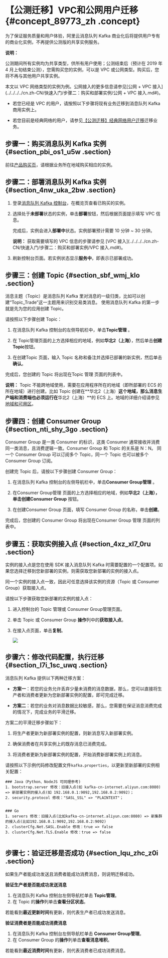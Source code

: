 # 【公测迁移】VPC和公网用户迁移 {#concept_89773_zh .concept}

为了保证服务质量和用户体验，阿里云消息队列 Kafka 商业化后将提供用户专有的商业化实例，不再提供公测版的共享实例服务。

**说明：** 

公测期间所有实例均为共享类型，供所有用户使用；公测结束后（预计在 2019 年 4 月上旬结束公测），您需购买您的实例，可以是 VPC 或公网类型。购买后，您将不再与其他用户共享实例。

本文以 VPC 网络类型的实例为例。公网接入的更多信息请参见[公网 + VPC 接入](../../../../cn.zh-CN/快速入门/步骤二：购买和部署实例/公网 + VPC 接入.md#)。

-   若您已经是 VPC 的用户，请按照以下步骤将现有业务迁移到消息队列 Kafka 商用实例上。

-   若您目前是经典网络的用户，请参见[【公测迁移】经典网络用户迁移](cn.zh-CN/用户迁移方案/【公测迁移】经典网络用户迁移.md#)迁移业务。


## 步骤一：购买消息队列 Kafka 实例 {#section_pbi_os1_u5w .section}

前往[产品购买页](https://common-buy.aliyun.com/?commodityCode=alikafka_pre#/buy)，请根据业务所在地域购买相应的实例。

## 步骤二：部署消息队列 Kafka 实例 {#section_4nw_uka_2bw .section}

1.  登录[消息队列 Kafka 控制台](http://kafka.console.aliyun.com/)，在概览页查看已购买的实例。

2.  选择处于**未部署**状态的实例，单击**部署**按钮，然后根据页面提示填写 VPC 信息。

    完成后，实例会进入**部署中**状态。实例部署预计需要 10 分钟 ~ 30 分钟。

    **说明：** 获取需要填写的 VPC 信息的步骤请参见 [VPC 接入](../../../../cn.zh-CN/快速入门/步骤二：购买和部署实例/VPC 接入.md#)。

3.  刷新控制台页面。若实例状态显示**服务中**，即表示已部署成功。


## 步骤三：创建 Topic {#section_sbf_wmj_klo .section}

消息主题（Topic）是消息队列 Kafka 里对消息的一级归类，比如可以创建“Topic\_Trade”这一主题用来识别交易类消息。 使用消息队列 Kafka 的第一步就是先为您的应用创建 Topic。

请按照以下步骤创建 Topic：

1.  在消息队列 Kafka 控制台的左侧导航栏中，单击**Topic管理** 。

2.  在 Topic管理页面的上方选择相应的地域，例如**华北2（上海）**，然后单击**创建Topic**按钮。

3.  在创建Topic 页面，输入 Topic 名称和备注并选择已部署的新实例，然后单击**确认**。


完成后，您创建的 Topic 将出现在Topic 管理 页面的列表中。

**说明：** Topic 不能跨地域使用，需要在应用程序所在的地域（即所部署的 ECS 的所在地域）进行创建。比如 Topic 创建在**华北2（上海）**这个地域，那么消息生产端和消费端也必须运行在**华北2（上海）**的 ECS 上。地域的详细介绍请参见[地域和可用区](../../../../cn.zh-CN/通用参考/地域和可用区.md#)。

## 步骤四：创建 Consumer Group {#section_nti_shy_3go .section}

Consumer Group 是一类 Consumer 的标识，这类 Consumer 通常接收并消费同一类消息，且消费逻辑一致。Consumer Group 和 Topic 的关系是 N：N。 同一个 Consumer Group 可以订阅多个 Topic，同一个 Topic 也可以被多个 Consumer Group 订阅。

创建完 Topic 后，请按以下步骤创建 Consumer Group：

1.  在消息队列 Kafka 控制台的左侧导航栏中，单击**Consumer Group管理** 。

2.  在Consumer Group管理 页面的上方选择相应的地域，例如**华北2（上海）******，单击**创建Consumer Group** 按钮。

3.  在创建Consumer Group 页面，填写 Consumer Group 的名称，单击**创建**。


完成后，您创建的 Consumer Group 将出现在Consumer Group 管理 页面的列表中。

## 步骤五：获取实例接入点 {#section_4xz_xl7_0ru .section}

实例的接入点是您在使用 SDK 接入消息队列 Kafka 时需要配置的一个配置项。如果您选择迁移到您新部署的实例，则需获取您新部署的实例的接入点。

同一个实例的接入点一致，因此可任意选择该实例的资源（Topic 或 Consumer Group）获取接入点。

请按以下步骤获取您新部署的实例的接入点：

1.  进入控制台的 Topic 管理或 Consumer Group管理页面。

2.  单击 Topic 或 Consumer Group **操作**列中的**获取接入点**。

3.  在接入点页面，单击**复制**。

    ![](http://static-aliyun-doc.oss-cn-hangzhou.aliyuncs.com/assets/img/998815/156446729153116_zh-CN.png)


## 步骤六：修改代码配置，执行迁移 {#section_l7i_1sc_uwq .section}

消息队列 Kafka 提供以下两种迁移方案：

-   **方案一**：若您的业务允许丢弃少量未消费的消息数据，那么，您可以直接将生产者和消费者更新为您新部署实例的配置，即可完成迁移。

-   **方案二**：若您的业务对消息数据比较敏感，那么，您需要在保证消息消费完成的情况下，完成业务的平滑迁移。


方案二的平滑迁移步骤如下：

1.  将生产者更新为新部署实例的配置，则新消息写入新部署实例。

2.  确保消费者在共享实例上的既存消息已消费完成。

3.  将消费者更新为新部署实例的配置，开始消费新部署实例上的消息。


请按照以下示例代码修改配置文件`kafka.properties`，以更新至新部署的实例相关配置：

``` {#codeblock_13y_dlk_167}
### Java（Python、NodeJS 可同理参考)
1. bootstrap.server 修改：旧接入点(如 kafka-cn-internet.aliyun.com:8080) => 新部署实例的接入点(如 192.168.0.1:9092,192.168.0.2:9092)；
2. security.protocol 修改："SASL_SSL" => "PLAINTEXT"；


### Go
1. servers 修改：旧接入点(比如kafka-cn-internet.aliyun.com:8080) => 新集群的接入点(比如192.168.0.1:9092,192.168.0.2:9092)
2. clusterCfg.Net.SASL.Enable 修改：true => false
3. clusterCfg.Net.TLS.Enable 修改：true => false
			
```

## 步骤七：验证迁移是否成功 {#section_lqu_zhc_z0i .section}

如果生产者能成功发送且消费者能成功消费消息，则说明迁移成功。

**验证生产者是否能成功发送消息**

1.  在消息队列 Kafka 控制台左侧导航栏单击 **Topic管理**。
2.  在 Topic 的**操作**列单击**查看分区状态**。

若能看到**最近更新时间**有更新，则代表生产者已成功发送消息。

**验证消费者是否能成功消费消息**

1.  在消息队列 Kafka 控制台左侧导航栏单击 **Consumer Group管理**。
2.  在 Consumer Group 的**操作**列单击**查看消息堆积**。

若能看到**最近消费时间**有更新，则代表消费者已成功消费消息。

